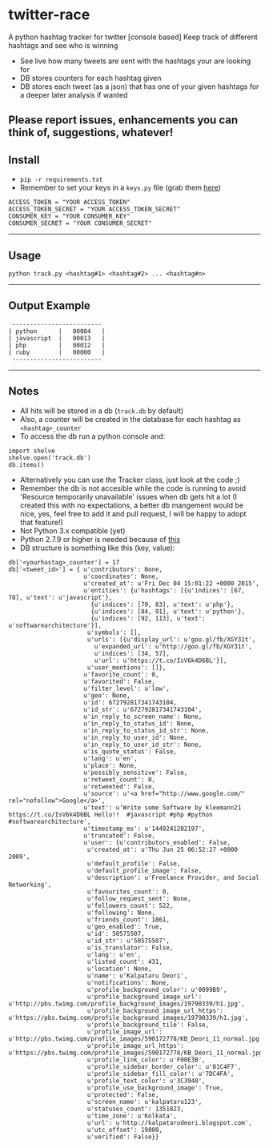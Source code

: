 # twitter-race
A python hashtag tracker for twitter [console based]
Keep track of different hashtags and see who is winning

* See live how many tweets are sent with the hashtags your are looking for
* DB stores counters for each hashtag given
* DB stores each tweet (as a json) that has one of your given hashtags for a deeper later analysis if wanted

 Please report issues, enhancements you can think of, suggestions, whatever!
------------

## Install

* `pip -r requirements.txt`
* Remember to set your keys in a `keys.py` file (grab them [here](https://apps.twitter.com/))
```
ACCESS_TOKEN = "YOUR ACCESS_TOKEN"
ACCESS_TOKEN_SECRET = "YOUR ACCESS_TOKEN_SECRET"
CONSUMER_KEY = "YOUR CONSUMER_KEY"
CONSUMER_SECRET = "YOUR CONSUMER_SECRET"
```

------------

## Usage
`python track.py <hashtag#1> <hashtag#2> ... <hashtag#n>`

------------

## Output Example
```
 -------------------------
| python      |   00004   |
| javascript  |   00013   |
| php         |   00012   |
| ruby        |   00000   |
 -------------------------
```

------------

## Notes
* All hits will be stored in a db (`track.db` by default)
* Also, a counter will be created in the database for each hashtag as `<hashtag>_counter`
* To access the db run a python console and:
```
import shelve
shelve.open('track.db')
db.items()
```
* Alternatively you can use the Tracker class, just look at the code ;)
* Remember the db is not accesible while the code is running to avoid 'Resource temporarily unavailable' issues when db gets hit a lot (I created this with no expectations, a better db mangement would be nice, yes, feel free to add it and pull request, I will be happy to adopt that feature!)
* Not Python 3.x compatible (yet)
* Python 2.7.9 or higher is needed because of [this](https://urllib3.readthedocs.org/en/latest/security.html#insecureplatformwarning)
* DB structure is something like this (key, value):
```
db['<yourhastag>_counter'] = 17
db['<tweet_id>'] = { u'contributors': None,
                     u'coordinates': None,
                     u'created_at': u'Fri Dec 04 15:01:22 +0000 2015',
                     u'entities': {u'hashtags': [{u'indices': [67, 78], u'text': u'javascript'},
                       {u'indices': [79, 83], u'text': u'php'},
                       {u'indices': [84, 91], u'text': u'python'},
                       {u'indices': [92, 113], u'text': u'softwarearchitecture'}],
                      u'symbols': [],
                      u'urls': [{u'display_url': u'goo.gl/fb/XGY31t',
                        u'expanded_url': u'http://goo.gl/fb/XGY31t',
                        u'indices': [34, 57],
                        u'url': u'https://t.co/IsV6k4D6BL'}],
                      u'user_mentions': []},
                     u'favorite_count': 0,
                     u'favorited': False,
                     u'filter_level': u'low',
                     u'geo': None,
                     u'id': 672792817341743104,
                     u'id_str': u'672792817341743104',
                     u'in_reply_to_screen_name': None,
                     u'in_reply_to_status_id': None,
                     u'in_reply_to_status_id_str': None,
                     u'in_reply_to_user_id': None,
                     u'in_reply_to_user_id_str': None,
                     u'is_quote_status': False,
                     u'lang': u'en',
                     u'place': None,
                     u'possibly_sensitive': False,
                     u'retweet_count': 0,
                     u'retweeted': False,
                     u'source': u'<a href="http://www.google.com/" rel="nofollow">Google</a>',
                     u'text': u'Write some Software by kleemann21 https://t.co/IsV6k4D6BL Hello!!  #javascript #php #python #softwarearchitecture',
                     u'timestamp_ms': u'1449241282197',
                     u'truncated': False,
                     u'user': {u'contributors_enabled': False,
                      u'created_at': u'Thu Jun 25 06:52:27 +0000 2009',
                      u'default_profile': False,
                      u'default_profile_image': False,
                      u'description': u'Freelance Provider, and Social Networking',
                      u'favourites_count': 0,
                      u'follow_request_sent': None,
                      u'followers_count': 522,
                      u'following': None,
                      u'friends_count': 1861,
                      u'geo_enabled': True,
                      u'id': 50575507,
                      u'id_str': u'50575507',
                      u'is_translator': False,
                      u'lang': u'en',
                      u'listed_count': 431,
                      u'location': None,
                      u'name': u'Kalpataru Deori',
                      u'notifications': None,
                      u'profile_background_color': u'0099B9',
                      u'profile_background_image_url': u'http://pbs.twimg.com/profile_background_images/19790339/h1.jpg',
                      u'profile_background_image_url_https': u'https://pbs.twimg.com/profile_background_images/19790339/h1.jpg',
                      u'profile_background_tile': False,
                      u'profile_image_url': u'http://pbs.twimg.com/profile_images/590172778/KB_Deori_11_normal.jpg',
                      u'profile_image_url_https': u'https://pbs.twimg.com/profile_images/590172778/KB_Deori_11_normal.jpg',
                      u'profile_link_color': u'F00E3B',
                      u'profile_sidebar_border_color': u'81C4F7',
                      u'profile_sidebar_fill_color': u'7DC4FA',
                      u'profile_text_color': u'3C3940',
                      u'profile_use_background_image': True,
                      u'protected': False,
                      u'screen_name': u'kalpataru123',
                      u'statuses_count': 1351823,
                      u'time_zone': u'Kolkata',
                      u'url': u'http://kalpatarudeori.blogspot.com',
                      u'utc_offset': 19800,
                      u'verified': False}}
```
